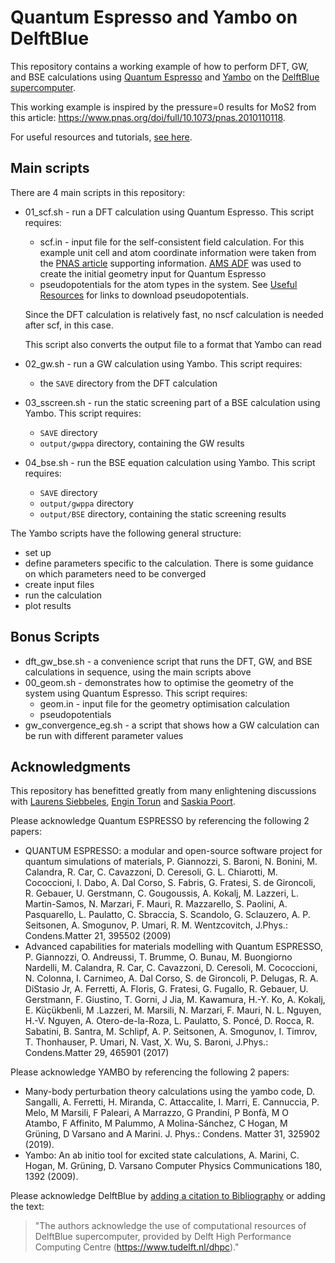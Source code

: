 # Quantum Espresso and Yambo on DelftBlue
This repository contains a working example of how to perform DFT, GW, and BSE calculations using [Quantum Espresso](https://www.quantum-espresso.org/) and [Yambo](https://www.yambo-code.eu/) on the [DelftBlue supercomputer](https://doc.dhpc.tudelft.nl/delftblue/).

This working example is inspired by the pressure=0 results for MoS2 from this article: https://www.pnas.org/doi/full/10.1073/pnas.2010110118.

For useful resources and tutorials, [see here](./resources.md).

## Main scripts

There are 4 main scripts in this repository:
- 01_scf.sh - run a DFT calculation using Quantum Espresso. This script requires:
  - scf.in - input file for the self-consistent field calculation. For this example unit cell and atom coordinate information were taken from the [PNAS article](https://www.pnas.org/doi/full/10.1073/pnas.2010110118) supporting information. [AMS ADF](https://www.scm.com/product/adf/) was used to create the initial geometry input for Quantum Espresso
  - pseudopotentials for the atom types in the system. See [Useful Resources](./resources.md) for links to download pseudopotentials.
  
  Since the DFT calculation is relatively fast, no nscf calculation is needed after scf, in this case.

  This script also converts the output file to a format that Yambo can read

- 02_gw.sh - run a GW calculation using Yambo. This script requires:
  - the `SAVE` directory from the DFT calculation

- 03_sscreen.sh - run the static screening part of a BSE calculation using Yambo. This script requires:
  - `SAVE` directory
  - `output/gwppa` directory, containing the GW results

- 04_bse.sh - run the BSE equation calculation using Yambo. This script requires:
  - `SAVE` directory
  - `output/gwppa` directory
  - `output/BSE` directory, containing the static screening results

The Yambo scripts have the following general structure:
- set up
- define parameters specific to the calculation. There is some guidance on which parameters need to be converged
- create input files
- run the calculation
- plot results

## Bonus Scripts
- dft_gw_bse.sh - a convenience script that runs the DFT, GW, and BSE calculations in sequence, using the main scripts above
- 00_geom.sh - demonstrates how to optimise the geometry of the system using Quantum Espresso. This script requires:
  - geom.in - input file for the geometry optimisation calculation
  - pseudopotentials
- gw_convergence_eg.sh - a script that shows how a GW calculation can be run with different parameter values


## Acknowledgments
This repository has benefitted greatly from many enlightening discussions with [Laurens Siebbeles](https://www.tudelft.nl/tnw/over-faculteit/afdelingen/chemical-engineering/principal-investigators/laurens-siebbeles), [Engin Torun](https://orcid.org/0000-0001-9943-3460) and [Saskia Poort](https://www.linkedin.com/in/saskia-p-2a4a09355/).

Please acknowledge Quantum ESPRESSO by referencing the following 2 papers:
* QUANTUM ESPRESSO: a modular and open-source software project for quantum simulations of materials, P. Giannozzi, S. Baroni, N. Bonini, M. Calandra, R. Car, C. Cavazzoni, D. Ceresoli, G. L. Chiarotti, M. Cococcioni, I. Dabo, A. Dal Corso, S. Fabris, G. Fratesi, S. de Gironcoli, R. Gebauer, U. Gerstmann, C. Gougoussis, A. Kokalj, M. Lazzeri, L. Martin-Samos, N. Marzari, F. Mauri, R. Mazzarello, S. Paolini, A. Pasquarello, L. Paulatto, C. Sbraccia, S. Scandolo, G. Sclauzero, A. P. Seitsonen, A. Smogunov, P. Umari, R. M. Wentzcovitch, J.Phys.: Condens.Matter 21, 395502 (2009)
* Advanced capabilities for materials modelling with Quantum ESPRESSO, P. Giannozzi, O. Andreussi, T. Brumme, O. Bunau, M. Buongiorno Nardelli, M. Calandra, R. Car, C. Cavazzoni, D. Ceresoli, M. Cococcioni, N. Colonna, I. Carnimeo, A. Dal Corso, S. de Gironcoli, P. Delugas, R. A. DiStasio Jr, A. Ferretti, A. Floris, G. Fratesi, G. Fugallo, R. Gebauer, U. Gerstmann, F. Giustino, T. Gorni, J Jia, M. Kawamura, H.-Y. Ko, A. Kokalj, E. Küçükbenli, M .Lazzeri, M. Marsili, N. Marzari, F. Mauri, N. L. Nguyen, H.-V. Nguyen, A. Otero-de-la-Roza, L. Paulatto, S. Poncé, D. Rocca, R. Sabatini, B. Santra, M. Schlipf, A. P. Seitsonen, A. Smogunov, I. Timrov, T. Thonhauser, P. Umari, N. Vast, X. Wu, S. Baroni, J.Phys.: Condens.Matter 29, 465901 (2017)

Please acknowledge YAMBO by referencing the following 2 papers:
* Many-body perturbation theory calculations using the yambo code,
D. Sangalli, A. Ferretti, H. Miranda, C. Attaccalite, I. Marri, E. Cannuccia, P. Melo,
M Marsili, F Paleari, A Marrazzo, G Prandini, P Bonfà, M O Atambo, F Affinito,
M Palummo, A Molina-Sánchez, C Hogan, M Grüning, D Varsano and A Marini.
J. Phys.: Condens. Matter 31, 325902 (2019).
* Yambo: An ab initio tool for excited state calculations,
A. Marini, C. Hogan, M. Grüning, D. Varsano
Computer Physics Communications 180, 1392 (2009).

Please acknowledge DelftBlue by [adding a citation to Bibliography](https://doc.dhpc.tudelft.nl/delftblue/Citing-DHPC) or adding the text:
> "The authors acknowledge the use of computational resources of DelftBlue supercomputer, provided by Delft High Performance Computing Centre (https://www.tudelft.nl/dhpc)."
